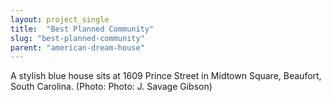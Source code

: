 ```yaml
---
layout: project_single
title:  "Best Planned Community"
slug: "best-planned-community"
parent: "american-dream-house"
---
```

A stylish blue house sits at 1609 Prince Street in Midtown Square, Beaufort, South Carolina. (Photo: Photo: J. Savage Gibson)